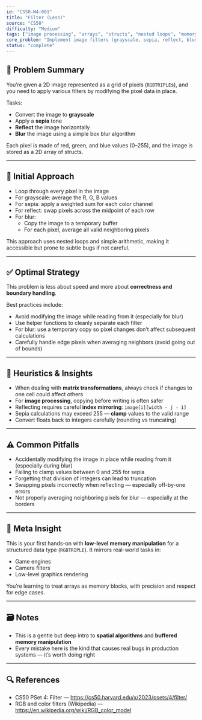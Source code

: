 ```yaml
---
id: "CS50-W4-001"
title: "Filter (Less)"
source: "CS50"
difficulty: "Medium"
tags: ["image processing", "arrays", "structs", "nested loops", "memory"]
core_problem: "Implement image filters (grayscale, sepia, reflect, blur) by manipulating pixel arrays"
status: "complete"
---
```


## 🧩 Problem Summary

You’re given a 2D image represented as a grid of pixels (`RGBTRIPLE`s), and you need to apply various filters by modifying the pixel data in place.

Tasks:
- Convert the image to **grayscale**
- Apply a **sepia** tone
- **Reflect** the image horizontally
- **Blur** the image using a simple box blur algorithm

Each pixel is made of red, green, and blue values (0–255), and the image is stored as a 2D array of structs.

---

## 🔄 Initial Approach

- Loop through every pixel in the image
- For grayscale: average the R, G, B values
- For sepia: apply a weighted sum for each color channel
- For reflect: swap pixels across the midpoint of each row
- For blur:
  - Copy the image to a temporary buffer
  - For each pixel, average all valid neighboring pixels

This approach uses nested loops and simple arithmetic, making it accessible but prone to subtle bugs if not careful.

---

## ✅ Optimal Strategy

This problem is less about speed and more about **correctness and boundary handling**.

Best practices include:
- Avoid modifying the image while reading from it (especially for blur)
- Use helper functions to cleanly separate each filter
- For blur: use a temporary copy so pixel changes don’t affect subsequent calculations
- Carefully handle edge pixels when averaging neighbors (avoid going out of bounds)

---

## 🧠 Heuristics & Insights

- When dealing with **matrix transformations**, always check if changes to one cell could affect others
- For **image processing**, copying before writing is often safer
- Reflecting requires careful **index mirroring**: `image[i][width - j - 1]`
- Sepia calculations may exceed 255 — **clamp** values to the valid range
- Convert floats back to integers carefully (rounding vs truncating)

---

## ⚠️ Common Pitfalls

- Accidentally modifying the image in place while reading from it (especially during blur)  
- Failing to clamp values between 0 and 255 for sepia  
- Forgetting that division of integers can lead to truncation  
- Swapping pixels incorrectly when reflecting — especially off-by-one errors  
- Not properly averaging neighboring pixels for blur — especially at the borders

---

## 🧭 Meta Insight

This is your first hands-on with **low-level memory manipulation** for a structured data type (`RGBTRIPLE`). It mirrors real-world tasks in:
- Game engines
- Camera filters
- Low-level graphics rendering

You’re learning to treat arrays as memory blocks, with precision and respect for edge cases.

---

## 🗃️ Notes

- This is a gentle but deep intro to **spatial algorithms** and **buffered memory manipulation**
- Every mistake here is the kind that causes real bugs in production systems — it’s worth doing right

---

## 🔍 References

- CS50 PSet 4: Filter — https://cs50.harvard.edu/x/2023/psets/4/filter/
- RGB and color filters (Wikipedia) — https://en.wikipedia.org/wiki/RGB_color_model